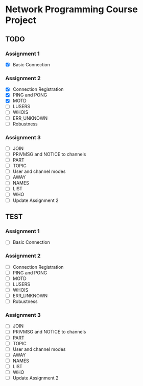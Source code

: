 # Network Programming Course Project

## TODO

### Assignment 1
+ [x] Basic Connection

### Assignment 2
+ [x] Connection Registration
+ [x] PING and PONG
+ [x] MOTD
+ [ ] LUSERS
+ [ ] WHOIS
+ [ ] ERR_UNKNOWN
+ [ ] Robustness

### Assignment 3
+ [ ] JOIN
+ [ ] PRIVMSG and NOTICE to channels
+ [ ] PART
+ [ ] TOPIC
+ [ ] User and channel modes
+ [ ] AWAY
+ [ ] NAMES
+ [ ] LIST
+ [ ] WHO
+ [ ] Update Assignment 2

## TEST

### Assignment 1
+ [ ] Basic Connection

### Assignment 2
+ [ ] Connection Registration
+ [ ] PING and PONG
+ [ ] MOTD
+ [ ] LUSERS
+ [ ] WHOIS
+ [ ] ERR_UNKNOWN
+ [ ] Robustness

### Assignment 3
+ [ ] JOIN
+ [ ] PRIVMSG and NOTICE to channels
+ [ ] PART
+ [ ] TOPIC
+ [ ] User and channel modes
+ [ ] AWAY
+ [ ] NAMES
+ [ ] LIST
+ [ ] WHO
+ [ ] Update Assignment 2